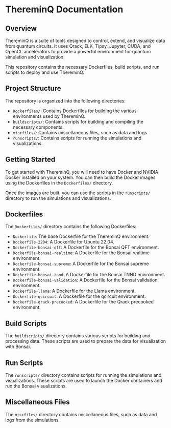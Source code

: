 # ThereminQ Documentation

## Overview

ThereminQ is a suite of tools designed to control, extend, and visualize data from quantum circuits. It uses Qrack, ELK, Tipsy, Jupyter, CUDA, and OpenCL accelerators to provide a powerful environment for quantum simulation and visualization.

This repository contains the necessary Dockerfiles, build scripts, and run scripts to deploy and use ThereminQ.

## Project Structure

The repository is organized into the following directories:

- `Dockerfiles/`: Contains Dockerfiles for building the various environments used by ThereminQ.
- `buildscripts/`: Contains scripts for building and compiling the necessary components.
- `miscfiles/`: Contains miscellaneous files, such as data and logs.
- `runscripts/`: Contains scripts for running the simulations and visualizations.

## Getting Started

To get started with ThereminQ, you will need to have Docker and NVIDIA Docker installed on your system. You can then build the Docker images using the Dockerfiles in the `Dockerfiles/` directory.

Once the images are built, you can use the scripts in the `runscripts/` directory to run the simulations and visualizations.

## Dockerfiles

The `Dockerfiles/` directory contains the following Dockerfiles:

- `Dockerfile`: The base Dockerfile for the ThereminQ environment.
- `Dockerfile-2204`: A Dockerfile for Ubuntu 22.04.
- `Dockerfile-bonsai-qft`: A Dockerfile for the Bonsai QFT environment.
- `Dockerfile-bonsai-realtime`: A Dockerfile for the Bonsai realtime environment.
- `Dockerfile-bonsai-supreme`: A Dockerfile for the Bonsai supreme environment.
- `Dockerfile-bonsai-tnnd`: A Dockerfile for the Bonsai TNND environment.
- `Dockerfile-bonsai-validation`: A Dockerfile for the Bonsai validation environment.
- `Dockerfile-llama`: A Dockerfile for the Llama environment.
- `Dockerfile-qcircuit`: A Dockerfile for the qcircuit environment.
- `Dockerfile-qrack-precooked`: A Dockerfile for the Qrack precooked environment.

## Build Scripts

The `buildscripts/` directory contains various scripts for building and processing data. These scripts are used to prepare the data for visualization with Bonsai.

## Run Scripts

The `runscripts/` directory contains scripts for running the simulations and visualizations. These scripts are used to launch the Docker containers and run the Bonsai visualizations.

## Miscellaneous Files

The `miscfiles/` directory contains miscellaneous files, such as data and logs from the simulations.
